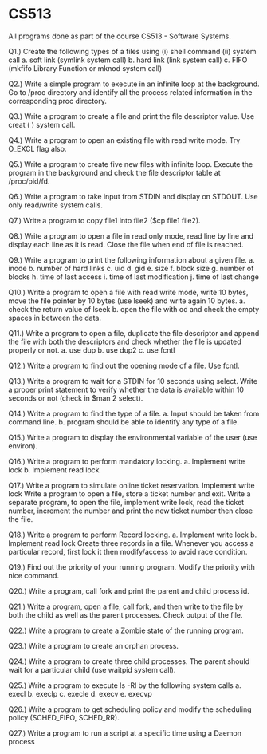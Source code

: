 # CS513
All programs done as part of the course CS513 - Software Systems.

Q1.) Create the following types of a files using (i) shell command (ii) system call 
        a. soft link (symlink system call)
        b. hard link (link system call)
        c. FIFO (mkfifo Library Function or mknod system call)

Q2.) Write a simple program to execute in an infinite loop at the background. Go to /proc directory 
      and identify all the process related information in the corresponding proc directory.

Q3.) Write a program to create a file and print the file descriptor value. Use creat ( ) system call.

Q4.) Write a program to open an existing file with read write mode. Try O_EXCL flag also.

Q5.) Write a program to create five new files with infinite loop. Execute the program in the 
      background and check the file descriptor table at /proc/pid/fd.

Q6.) Write a program to take input from STDIN and display on STDOUT. Use only read/write system calls.

Q7.) Write a program to copy file1 into file2 ($cp file1 file2).

Q8.) Write a program to open a file in read only mode, read line by line and display each line as it is read. 
      Close the file when end of file is reached.

Q9.) Write a program to print the following information about a given file. 
        a. inode
        b. number of hard links
        c. uid
        d. gid
        e. size
        f. block size
        g. number of blocks
        h. time of last access
        i. time of last modification 
        j. time of last change

Q10.) Write a program to open a file with read write mode, write 10 bytes, move the file pointer by 
        10 bytes (use lseek) and write again 10 bytes.
        a. check the return value of lseek
        b. open the file with od and check the empty spaces in between the data.

Q11.) Write a program to open a file, duplicate the file descriptor and append the file with both the 
        descriptors and check whether the file is updated properly or not.
        a. use dup 
        b. use dup2 
        c. use fcntl

Q12.) Write a program to find out the opening mode of a file. Use fcntl.

Q13.) Write a program to wait for a STDIN for 10 seconds using select. Write a proper print statement to 
        verify whether the data is available within 10 seconds or not (check in $man 2 select).

Q14.) Write a program to find the type of a file.
        a. Input should be taken from command line.
        b. program should be able to identify any type of a file.

Q15.) Write a program to display the environmental variable of the user (use environ).

Q16.) Write a program to perform mandatory locking. 
        a. Implement write lock
        b. Implement read lock

Q17.) Write a program to simulate online ticket reservation. Implement write lock
        Write a program to open a file, store a ticket number and exit. Write a separate program, to open 
        the file, implement write lock, read the ticket number, increment the number and print the new ticket 
        number then close the file.

Q18.) Write a program to perform Record locking. 
        a. Implement write lock
        b. Implement read lock
      Create three records in a file. Whenever you access a particular record, first lock it then modify/access
      to avoid race condition.

Q19.) Find out the priority of your running program. Modify the priority with nice command.

Q20.) Write a program, call fork and print the parent and child process id.

Q21.) Write a program, open a file, call fork, and then write to the file by both the child as well as the 
      parent processes. Check output of the file.

Q22.) Write a program to create a Zombie state of the running program.

Q23.) Write a program to create an orphan process.

Q24.) Write a program to create three child processes. The parent should wait for a particular child (use waitpid system call).

Q25.) Write a program to execute ls -Rl by the following system calls 
        a. execl
        b. execlp
        c. execle
        d. execv 
        e. execvp

Q26.) Write a program to get scheduling policy and modify the scheduling policy (SCHED_FIFO, SCHED_RR).

Q27.) Write a program to run a script at a specific time using a Daemon process












